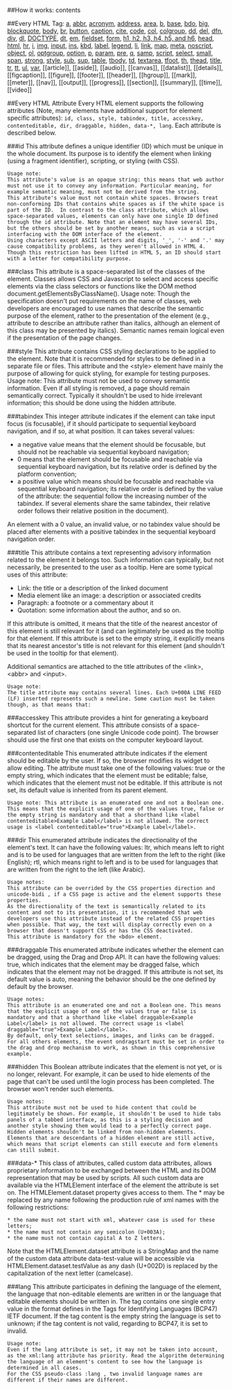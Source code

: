 ##How it works:
    <tag attribute="value">
        contents
    </tag>

##Every HTML Tag:
<a href="http://htmldog.com/reference/htmltags/a/">a</a>, <a href="http://htmldog.com/reference/htmltags/abbr/">abbr</a>, <a href="http://htmldog.com/reference/htmltags/acronym/">acronym</a>, <a href="http://htmldog.com/reference/htmltags/address/">address</a>, <a href="http://htmldog.com/reference/htmltags/area/">area</a>, <a href="http://htmldog.com/reference/htmltags/presentational/">b</a>, <a href="http://htmldog.com/reference/htmltags/base/">base</a>, <a href="http://htmldog.com/reference/htmltags/bdo/">bdo</a>, <a href="http://htmldog.com/reference/htmltags/presentational/">big</a>, <a href="http://htmldog.com/reference/htmltags/blockquote/">blockquote</a>, <a href="http://htmldog.com/reference/htmltags/body/">body</a>, <a href="http://htmldog.com/reference/htmltags/br/">br</a>, <a href="http://htmldog.com/reference/htmltags/button/">button</a>, <a href="http://htmldog.com/reference/htmltags/caption/">caption</a>, <a href="http://htmldog.com/reference/htmltags/cite/">cite</a>, <a href="http://htmldog.com/reference/htmltags/code/">code</a>, <a href="http://htmldog.com/reference/htmltags/col/">col</a>, <a href="http://htmldog.com/reference/htmltags/colgroup/">colgroup</a>, <a href="http://htmldog.com/reference/htmltags/dd/">dd</a>, <a href="http://htmldog.com/reference/htmltags/del/">del</a>, <a href="http://htmldog.com/reference/htmltags/dfn/">dfn</a>, <a href="http://htmldog.com/reference/htmltags/div/">div</a>, <a href="http://htmldog.com/reference/htmltags/dl/">dl</a>, <a href="http://htmldog.com/reference/htmltags/doctype/">DOCTYPE</a>, <a href="http://htmldog.com/reference/htmltags/dt/">dt</a>, <a href="http://htmldog.com/reference/htmltags/em/">em</a>, <a href="http://htmldog.com/reference/htmltags/fieldset/">fieldset</a>, <a href="http://htmldog.com/reference/htmltags/form/">form</a>, <a href="http://htmldog.com/reference/htmltags/h1h2h3h4h5h6/">h1, h2, h3, h4, h5, and h6</a>, <a href="http://htmldog.com/reference/htmltags/head/">head</a>, <a href="http://htmldog.com/reference/htmltags/html/">html</a>, <a href="http://htmldog.com/reference/htmltags/presentational/">hr</a>, <a href="http://htmldog.com/reference/htmltags/presentational/">i</a>, <a href="http://htmldog.com/reference/htmltags/img/">img</a>, <a href="http://htmldog.com/reference/htmltags/input/">input</a>, <a href="http://htmldog.com/reference/htmltags/ins/">ins</a>, <a href="http://htmldog.com/reference/htmltags/kbd/">kbd</a>, <a href="http://htmldog.com/reference/htmltags/label/">label</a>, <a href="http://htmldog.com/reference/htmltags/legend/">legend</a>, <a href="http://htmldog.com/reference/htmltags/li/">li</a>, <a href="http://htmldog.com/reference/htmltags/link/">link</a>, <a href="http://htmldog.com/reference/htmltags/map/">map</a>, <a href="http://htmldog.com/reference/htmltags/meta/">meta</a>, <a href="http://htmldog.com/reference/htmltags/noscript/">noscript</a>, <a href="http://htmldog.com/reference/htmltags/object/">object</a>, <a href="http://htmldog.com/reference/htmltags/ol/">ol</a>, <a href="http://htmldog.com/reference/htmltags/optgroup/">optgroup</a>, <a href="http://htmldog.com/reference/htmltags/option/">option</a>, <a href="http://htmldog.com/reference/htmltags/p/">p</a>, <a href="http://htmldog.com/reference/htmltags/param/">param</a>, <a href="http://htmldog.com/reference/htmltags/pre/">pre</a>, <a href="http://htmldog.com/reference/htmltags/q/">q</a>, <a href="http://htmldog.com/reference/htmltags/samp/">samp</a>, <a href="http://htmldog.com/reference/htmltags/script/">script</a>, <a href="http://htmldog.com/reference/htmltags/select/">select</a>, <a href="http://htmldog.com/reference/htmltags/presentational/">small</a>, <a href="http://htmldog.com/reference/htmltags/span/">span</a>, <a href="http://htmldog.com/reference/htmltags/strong/">strong</a>, <a href="http://htmldog.com/reference/htmltags/style/">style</a>, <a href="http://htmldog.com/reference/htmltags/presentational/">sub</a>, <a href="http://htmldog.com/reference/htmltags/presentational/">sup</a>, <a href="http://htmldog.com/reference/htmltags/table/">table</a>, <a href="http://htmldog.com/reference/htmltags/tbody/">tbody</a>, <a href="http://htmldog.com/reference/htmltags/td/">td</a>, <a href="http://htmldog.com/reference/htmltags/textarea/">textarea</a>, <a href="http://htmldog.com/reference/htmltags/tfoot/">tfoot</a>, <a href="http://htmldog.com/reference/htmltags/th/">th</a>, <a href="http://htmldog.com/reference/htmltags/thead/">thead</a>, <a href="http://htmldog.com/reference/htmltags/title/">title</a>, <a href="http://htmldog.com/reference/htmltags/tr/">tr</a>, <a href="http://htmldog.com/reference/htmltags/presentational/">tt</a>, <a href="http://htmldog.com/reference/htmltags/ul/">ul</a>, <a href="http://htmldog.com/reference/htmltags/var/">var</a>, [[article]], [[aside]], [[audio]], [[canvas]], [[datalist]], [[details]], [[figcaption]], [[figure]], [[footer]], [[header]], [[hgroup]], [[mark]], [[meter]], [[nav]], [[output]], [[progress]], [[section]], [[summary]], [[time]], [[video]]

##Every HTML Attribute
Every HTML element supports the following attributes (Note, many elements have additional support for element specific attributes): `id, class, style, tabindex, title, accesskey, contenteditable, dir, draggable, hidden, data-*, lang`. Each attribute is described below.

###id
This attribute defines a unique identifier (ID) which must be unique in the whole document. Its purpose is to identify the element when linking (using a fragment identifier), scripting, or styling (with CSS).

    Usage note:
    This attribute's value is an opaque string: this means that web author must not use it to convey any information. Particular meaning, for example semantic meaning, must not be derived from the string.
    This attribute's value must not contain white spaces. Browsers treat non-conforming IDs that contains white spaces as if the white space is part of the ID.  In contrast to the class attribute, which allows space-separated values, elements can only have one single ID defined through the id attribute. Note that an element may have several IDs, but the others should be set by another means, such as via a script interfacing with the DOM interface of the element. 
    Using characters except ASCII letters and digits, '_', '-' and '.' may cause compatibility problems, as they weren't allowed in HTML 4. Though this restriction has been lifted in HTML 5, an ID should start with a letter for compatibility purpose.

###class
This attribute is a space-separated list of the classes of the element. Classes allows CSS and Javascript to select and access specific elements via the class selectors or functions like the DOM method document.getElementsByClassName().
Usage note: Though the specification doesn't put requirements on the name of classes, web developers are encouraged to use names that describe the semantic purpose of the element, rather to the presentation of the element (e.g., attribute to describe an attribute rather than italics, although an element of this class may be presented by italics). Semantic names remain logical even if the presentation of the page changes.

###style
This attribute contains CSS styling declarations to be applied to the element. Note that it is recommended for styles to be defined in a separate file or files. This attribute and the &lt;style&gt; element have mainly the purpose of allowing for quick styling, for example for testing purposes.
Usage note: This attribute must not be used to convey semantic information. Even if all styling is removed, a page should remain semantically correct. Typically it shouldn't be used to hide irrelevant information; this should be done using the hidden attribute.

###tabindex
This integer attribute indicates if the element can take input focus (is focusable), if it should participate to sequential keyboard navigation, and if so, at what position. It can takes several values:

* a negative value means that the element should be focusable, but should not be reachable via sequential keyboard navigation;
* 0 means that the element should be focusable and reachable via sequential keyboard navigation, but its relative order is defined by the platform convention;
* a positive value which means should be focusable and reachable via sequential keyboard navigation; its relative order is defined by the value of the attribute: the sequential follow the increasing number of the tabindex. If several elements share the same tabindex, their relative order follows their relative position in the document).

An element with a 0 value, an invalid value, or no tabindex value should be placed after elements with a positive tabindex in the sequential keyboard navigation order.


###title
This attribute contains a text representing advisory information related to the element it belongs too. Such information can typically, but not necessarily, be presented to the user as a tooltip. Here are some typical uses of this attribute:

* Link: the title or a description of the linked document
* Media element like an image: a description or associated credits
* Paragraph: a footnote or a commentary about it
* Quotation: some information about the author, and so on.

If this attribute is omitted, it means that the title of the nearest ancestor of this element is still relevant for it (and can legitimately be used as the tooltip for that element. If this attribute is set to the empty string, it explicitly means that its nearest ancestor's title is not relevant for this element (and shouldn't be used in the tooltip for that element).

Additional semantics are attached to the title attributes of the &lt;link&gt;, &lt;abbr&gt; and &lt;input&gt;.

    Usage note:
    The title attribute may contains several lines. Each U+000A LINE FEED (LF) inserted represents such a newline. Some caution must be taken though, as that means that:

###accesskey
This attribute provides a hint for generating a keyboard shortcut for the current element. This attribute consists of a space-separated list of characters (one single Unicode code point). The browser should use the first one that exists on the computer keyboard layout.


###contenteditable
This enumerated attribute indicates if the element should be editable by the user. If so, the browser modifies its widget to allow editing. The attribute must take one of the following values:
true or the empty string, which indicates that the element must be editable;
false, which indicates that the element must not be editable.
If this attribute is not set, its default value is inherited from its parent element.

    Usage note: This attribute is an enumerated one and not a Boolean one. This means that the explicit usage of one of the values true, false or the empty string is mandatory and that a shorthand like <label contenteditable>Example Label</label> is not allowed. The correct usage is <label contenteditable="true">Example Label</label>.

###dir
This enumerated attribute indicates the directionality of the element's text. It can have the following values:
ltr, which means left to right and is to be used for languages that are written from the left to the right (like English);
rtl, which means right to left and is to be used for languages that are written from the right to the left (like Arabic).

    Usage notes:
    This attribute can be overrided by the CSS properties direction and unicode-bidi , if a CSS page is active and the element supports these properties.
    As the directionality of the text is semantically related to its content and not to its presentation, it is recommended that web developers use this attribute instead of the related CSS properties when possible. That way, the text will display correctly even on a browser that doesn't support CSS or has the CSS deactivated.
    This attribute is mandatory for the <bdo> element. 


###draggable
This enumerated attribute indicates whether the element can be dragged, using the Drag and Drop API. It can have the following values:
true, which indicates that the element may be dragged
false, which indicates that the element may not be dragged.
If this attribute is not set, its default value is auto, meaning the behavior should be the one defined by default by the browser.

    Usage notes:
    This attribute is an enumerated one and not a Boolean one. This means that the explicit usage of one of the values true or false is mandatory and that a shorthand like <label draggable>Example Label</label> is not allowed. The correct usage is <label draggable="true">Example Label</label>.
    By default, only text selections, images, and links can be dragged. For all others elements, the event ondragstart must be set in order to the drag and drop mechanism to work, as shown in this comprehensive example.


###hidden
This Boolean attribute indicates that the element is not yet, or is no longer, relevant. For example, it can be used to hide elements of the page that can't be used until the login process has been completed. The browser won't render such elements.

    Usage notes:
    This attribute must not be used to hide content that could be legitimately be shown. For example, it shouldn't be used to hide tabs panels of a tabbed interface, as this is a styling decision and another style showing them would lead to a perfectly correct page.
    Hidden elements shouldn't be linked from non-hidden elements.
    Elements that are descendants of a hidden element are still active, which means that script elements can still execute and form elements can still submit.

###data-*
This class of attributes, called custom data attributes, allows proprietary information to be exchanged between the HTML and its DOM representation that may be used by scripts. All such custom data are available via the HTMLElement interface of the element the attribute is set on. The HTMLElement.dataset property gives access to them.
The * may be replaced by any name following the production rule of xml names with the following restrictions:

    * the name must not start with xml, whatever case is used for these letters;
    * the name must not contain any semicolon (U+003A);
    * the name must not contain capital A to Z letters.

Note that the HTMLElement.dataset attribute is a StringMap and the name of the custom data attribute data-test-value will be accessible via HTMLElement.dataset.testValue as any dash (U+002D) is replaced by the capitalization of the next letter (camelcase).

###lang
This attribute participates in defining the language of the element, the language that non-editable elements are written in or the language that editable elements should be written in. The tag contains one single entry value in the format defines in the Tags for Identifying Languages (BCP47) IETF document. If the tag content is the empty string the language is set to unknown; if the tag content is not valid, regarding to BCP47, it is set to invalid.

    Usage note: 
    Even if the lang attribute is set, it may not be taken into account, as the xml:lang attribute has priority. Read the algorithm determining the language of an element's content to see how the language is determined in all cases.
    For the CSS pseudo-class :lang , two invalid language names are different if their names are different.